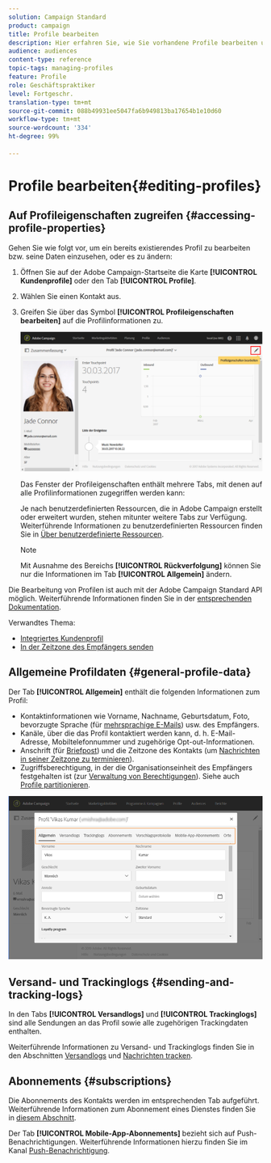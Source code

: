 ```yaml
---
solution: Campaign Standard
product: campaign
title: Profile bearbeiten
description: Hier erfahren Sie, wie Sie vorhandene Profile bearbeiten und auf Kontaktinformationen, bevorzugte Kanäle, Trackinglogs, Abonnements etc. zugreifen.
audience: audiences
content-type: reference
topic-tags: managing-profiles
feature: Profile
role: Geschäftspraktiker
level: Fortgeschr.
translation-type: tm+mt
source-git-commit: 088b49931ee5047fa6b949813ba17654b1e10d60
workflow-type: tm+mt
source-wordcount: '334'
ht-degree: 99%

---
```



# Profile bearbeiten{#editing-profiles}

## Auf Profileigenschaften zugreifen {#accessing-profile-properties}

Gehen Sie wie folgt vor, um ein bereits existierendes Profil zu bearbeiten bzw. seine Daten einzusehen, oder es zu ändern:

1. Öffnen Sie auf der Adobe Campaign-Startseite die Karte **[!UICONTROL Kundenprofile]** oder den Tab **[!UICONTROL Profile]**.
1. Wählen Sie einen Kontakt aus.
1. Greifen Sie über das Symbol **[!UICONTROL Profileigenschaften bearbeiten]** auf die Profilinformationen zu.

   ![](assets/profile_creation2.png)

   Das Fenster der Profileigenschaften enthält mehrere Tabs, mit denen auf alle Profilinformationen zugegriffen werden kann:

   Je nach benutzerdefinierten Ressourcen, die in Adobe Campaign erstellt oder erweitert wurden, stehen mitunter weitere Tabs zur Verfügung. Weiterführende Informationen zu benutzerdefinierten Ressourcen finden Sie in [Über benutzerdefinierte Ressourcen](../../developing/using/data-model-concepts.md).

   >[!NOTE]
   >
   >Mit Ausnahme des Bereichs **[!UICONTROL Rückverfolgung]** können Sie nur die Informationen im Tab **[!UICONTROL Allgemein]** ändern.

Die Bearbeitung von Profilen ist auch mit der Adobe Campaign Standard API möglich. Weiterführende Informationen finden Sie in der [entsprechenden Dokumentation](../../api/using/updating-profiles.md).

Verwandtes Thema:

* [Integriertes Kundenprofil](../../audiences/using/integrated-customer-profile.md)
* [In der Zeitzone des Empfängers senden](../../sending/using/sending-messages-at-the-recipient-s-time-zone.md)

## Allgemeine Profildaten     {#general-profile-data}

Der Tab **[!UICONTROL Allgemein]** enthält die folgenden Informationen zum Profil:

* Kontaktinformationen wie Vorname, Nachname, Geburtsdatum, Foto, bevorzugte Sprache (für [mehrsprachige E-Mails](../../channels/using/creating-a-multilingual-email.md)) usw. des Empfängers.
* Kanäle, über die das Profil kontaktiert werden kann, d. h. E-Mail-Adresse, Mobiltelefonnummer und zugehörige Opt-out-Informationen.
* Anschrift (für [Briefpost](../../channels/using/about-direct-mail.md)) und die Zeitzone des Kontakts (um [Nachrichten in seiner Zeitzone zu terminieren](../../sending/using/sending-messages-at-the-recipient-s-time-zone.md)).
* Zugriffsberechtigung, in der die Organisationseinheit des Empfängers festgehalten ist (zur [Verwaltung von Berechtigungen](../../administration/using/about-access-management.md)). Siehe auch [Profile partitionieren](../../administration/using/organizational-units.md#partitioning-profiles).

![](assets/profile_creation4.png)

## Versand- und Trackinglogs      {#sending-and-tracking-logs}

In den Tabs **[!UICONTROL Versandlogs]** und **[!UICONTROL Trackinglogs]** sind alle Sendungen an das Profil sowie alle zugehörigen Trackingdaten enthalten.

Weiterführende Informationen zu Versand- und Trackinglogs finden Sie in den Abschnitten [Versandlogs](../../sending/using/monitoring-a-delivery.md#delivery-logs) und [Nachrichten tracken](../../sending/using/tracking-messages.md).

## Abonnements      {#subscriptions}

Die Abonnements des Kontakts werden im entsprechenden Tab aufgeführt. Weiterführende Informationen zum Abonnement eines Dienstes finden Sie in [diesem Abschnitt](../../audiences/using/about-subscriptions.md).

Der Tab **[!UICONTROL Mobile-App-Abonnements]** bezieht sich auf Push-Benachrichtigungen. Weiterführende Informationen hierzu finden Sie im Kanal [Push-Benachrichtigung](../../channels/using/about-push-notifications.md).
